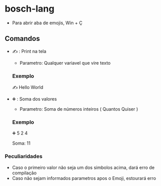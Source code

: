 # bosch-lang

- Para abrir aba de emojis, Win + Ç

## Comandos

- ✍ : Print na tela
    - Parametro: Qualquer variavel que vire texto
    ### Exemplo
    
    ✍ Hello World


- ➕ : Soma dos valores
    - Parametro: Soma de números inteiros ( Quantos Quiser )
    ### Exemplo
    
    ➕ 5 2 4

    Soma: 11


### Peculiaridades

- Caso o primeiro valor não seja um dos simbolos acima, dará erro de compilação
- Caso não sejam informados parametros apos o Emoji, estourará erro
      

    



       


    
     
     


